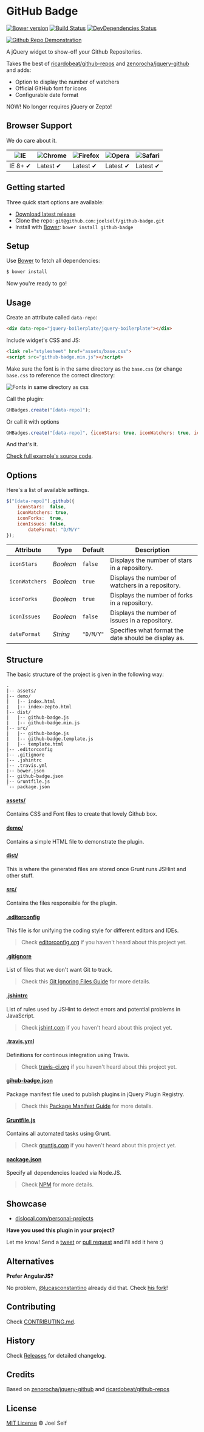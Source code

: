 # GitHub Badge

[![Bower version](http://img.shields.io/bower/v/github-badge.svg?style=flat)](http://bower.io/search/?q=github-badge)
[![Build Status](https://img.shields.io/travis/joelself/github-badge/master.svg?style=flat)](https://travis-ci.org/joelself/github-badge)
[![DevDependencies Status](http://img.shields.io/david/dev/joelself/github-badge.svg?style=flat)](https://david-dm.org/joelself/github-badge#info=devDependencies)

[![Github Repo Demonstration](https://raw.githubusercontent.com/joelself/github-badge/gh-pages/img/github-badge.png)](https://github.com/joelself/github-badge)

A jQuery widget to show-off your Github Repositories.

Takes the best of [ricardobeat/github-repos](https://github.com/ricardobeat/github-repos) and [zenorocha/jquery-github](https://github.com/zenorocha/jquery-github) and adds:

* Option to display the number of watchers
* Official GitHub font for icons
* Configurable date format

NOW! No longer requires jQuery or Zepto!

## Browser Support

We do care about it.

![IE](https://cloud.githubusercontent.com/assets/398893/3528325/20373e76-078e-11e4-8e3a-1cb86cf506f0.png) | ![Chrome](https://cloud.githubusercontent.com/assets/398893/3528328/23bc7bc4-078e-11e4-8752-ba2809bf5cce.png) | ![Firefox](https://cloud.githubusercontent.com/assets/398893/3528329/26283ab0-078e-11e4-84d4-db2cf1009953.png) | ![Opera](https://cloud.githubusercontent.com/assets/398893/3528330/27ec9fa8-078e-11e4-95cb-709fd11dac16.png) | ![Safari](https://cloud.githubusercontent.com/assets/398893/3528331/29df8618-078e-11e4-8e3e-ed8ac738693f.png)
--- | --- | --- | --- | --- |
IE 8+ ✔ | Latest ✔ | Latest ✔ | Latest ✔ | Latest ✔ |

## Getting started

Three quick start options are available:

* [Download latest release](https://github.com/joelself/github-badge/releases)
* Clone the repo: `git@github.com:joelself/github-badge.git`
* Install with [Bower](http://bower.io): `bower install github-badge`

## Setup

Use [Bower](http://bower.io) to fetch all dependencies:

```sh
$ bower install
```

Now you're ready to go!

## Usage

Create an attribute called `data-repo`:

```html
<div data-repo="jquery-boilerplate/jquery-boilerplate"></div>
```

Include widget's CSS and JS:

```html
<link rel="stylesheet" href="assets/base.css">
<script src="github-badge.min.js"></script>
```

Make sure the font is in the same directory as the ```base.css``` (or change ```base.css``` to reference the correct directory:

![Fonts in same directory as css](https://raw.githubusercontent.com/joelself/github-badge/gh-pages/img/font-dir.png)

Call the plugin:

```javascript
GHBadges.create("[data-repo]");
```

Or call it with options

```javascript
GHBadges.create("[data-repo]", {iconStars: true, iconWatchers: true, iconForks: true, iconIssues: true, dateFormat: "M/D/Y"});
```

And that's it.

[Check full example's source code](https://github.com/joelself/github-badge/blob/master/demo/index.html).

## Options

Here's a list of available settings.

```javascript
$("[data-repo]").github({
	iconStars:  false,
	iconWatchers: true,
	iconForks:  true,
	iconIssues: false,
        dateFormat: "D/M/Y"
});
```

Attribute			| Type				| Default		| Description
---						| ---					| ---				| ---
`iconStars`		| *Boolean*		| `false`		| Displays the number of stars in a repository.
`iconWatchers`| *Boolean*		| `true`		| Displays the number of watchers in a repository.
`iconForks`		| *Boolean*		| `true`		| Displays the number of forks in a repository.
`iconIssues`	| *Boolean*		| `false`		| Displays the number of issues in a repository.
`dateFormat`	| *String*		| `"D/M/Y"`		| Specifies what format the date should be display as.

## Structure

The basic structure of the project is given in the following way:

```
.
|-- assets/
|-- demo/
|   |-- index.html
|   |-- index-zepto.html
|-- dist/
|   |-- github-badge.js
|   |-- github-badge.min.js
|-- src/
|   |-- github-badge.js
|   |-- github-badge.template.js
|   |-- template.html
|-- .editorconfig
|-- .gitignore
|-- .jshintrc
|-- .travis.yml
|-- bower.json
|-- github-badge.json
|-- Gruntfile.js
`-- package.json
```

#### [assets/](https://github.com/joelself/github-badge/tree/master/assets)

Contains CSS and Font files to create that lovely Github box.

#### [demo/](https://github.com/joelself/github-badgeb/tree/master/demo)

Contains a simple HTML file to demonstrate the plugin.

#### [dist/](https://github.com/joelself/github-badge/tree/master/dist)

This is where the generated files are stored once Grunt runs JSHint and other stuff.

#### [src/](https://github.com/joelself/github-badge/tree/master/src)

Contains the files responsible for the plugin.

#### [.editorconfig](https://github.com/joelself/github-badge/tree/master/.editorconfig)

This file is for unifying the coding style for different editors and IDEs.

> Check [editorconfig.org](http://editorconfig.org) if you haven't heard about this project yet.

#### [.gitignore](https://github.com/joelself/github-badge/tree/master/.gitignore)

List of files that we don't want Git to track.

> Check this [Git Ignoring Files Guide](https://help.github.com/articles/ignoring-files) for more details.

#### [.jshintrc](https://github.com/joelself/github-badge/tree/master/.jshintrc)

List of rules used by JSHint to detect errors and potential problems in JavaScript.

> Check [jshint.com](http://jshint.com/about/) if you haven't heard about this project yet.

#### [.travis.yml](https://github.com/joelself/github-badge/tree/master/.travis.yml)

Definitions for continous integration using Travis.

> Check [travis-ci.org](http://about.travis-ci.org/) if you haven't heard about this project yet.

#### [gihub-badge.json](https://github.com/joelself/github-badge/tree/master/github-badge.json)

Package manifest file used to publish plugins in jQuery Plugin Registry.

> Check this [Package Manifest Guide](http://plugins.jquery.com/docs/package-manifest/) for more details.

#### [Gruntfile.js](https://github.com/joelself/github-badge/tree/master/Gruntfile.js)

Contains all automated tasks using Grunt.

> Check [gruntjs.com](http://gruntjs.com) if you haven't heard about this project yet.

#### [package.json](https://github.com/joelself/github-badge/tree/master/package.json)

Specify all dependencies loaded via Node.JS.

> Check [NPM](https://npmjs.org/doc/json.html) for more details.

## Showcase

* [dislocal.com/personal-projects](http://dislocal.com/personal-projects/)

**Have you used this plugin in your project?**

Let me know! Send a [tweet](http://twitter.com/joelself) or [pull request](https://github.com/joelself/github-badge/pull/new/master) and I'll add it here :)

## Alternatives

**Prefer AngularJS?**

No problem, [@lucasconstantino](https://github.com/lucasconstantino) already did that. Check [his fork](https://github.com/lucasconstantino/angular-github-repo)!

## Contributing

Check [CONTRIBUTING.md](https://github.com/joelself/github-badge/blob/master/CONTRIBUTING.md).

## History

Check [Releases](https://github.com/joelself/github-badge/releases) for detailed changelog.

## Credits

Based on [zenorocha/jquery-github](https://github.com/zenorocha/jquery-github) and [ricardobeat/github-repos](https://github.com/ricardobeat/github-repos)

## License

[MIT License](http://joelself.mit-license.org) © Joel Self
